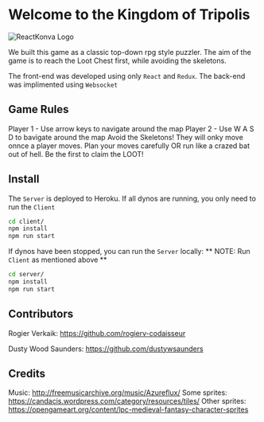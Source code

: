 # Welcome to the Kingdom of Tripolis

![ReactKonva Logo](https://cloud.githubusercontent.com/assets/1443320/12193428/3bda2fcc-b623-11e5-8319-b1ccfc95eaec.png)


We built this game as a classic top-down rpg style puzzler. 
The aim of the game is to reach the Loot Chest first, while avoiding the skeletons.

The front-end was developed using only `React` and `Redux`. 
The back-end was implimented using `Websocket`

## Game Rules

Player 1 - Use arrow keys to navigate around the map
Player 2 - Use W A S D to bavigate around the map
Avoid the Skeletons! They will onky move onnce a player moves.
Plan your moves carefully OR run like a crazed bat out of hell.
Be the first to claim the LOOT!

## Install

The `Server` is deployed to Heroku. 
If all dynos are running, you only need to run the `Client`

```sh
cd client/
npm install
npm run start
```

If dynos have been stopped, you can run the `Server` locally:
** NOTE: Run `Client` as mentioned above **

```sh
cd server/
npm install
npm run start
```

## Contributors

Rogier Verkaik: https://github.com/rogierv-codaisseur

Dusty Wood Saunders: https://github.com/dustywsaunders

## Credits

Music: http://freemusicarchive.org/music/Azureflux/
Some sprites: https://candacis.wordpress.com/category/resources/tiles/
Other sprites: https://opengameart.org/content/lpc-medieval-fantasy-character-sprites
